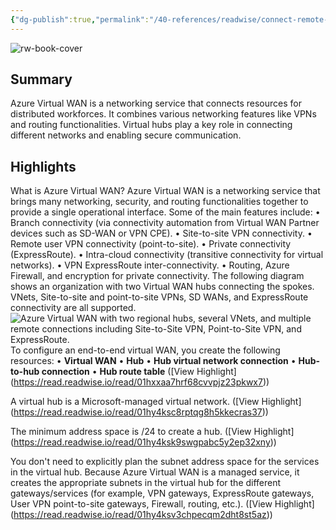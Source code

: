 ```yaml
---
{"dg-publish":true,"permalink":"/40-references/readwise/connect-remote-resources-by-using-azure-virtual-wa-ns-training/","tags":["rw/articles"]}
---
```


![rw-book-cover](https://learn.microsoft.com/en-us/media/logos/logo-ms-social.png)

## Summary

Azure Virtual WAN is a networking service that connects resources for distributed workforces. It combines various networking features like VPNs and routing functionalities. Virtual hubs play a key role in connecting different networks and enabling secure communication.

## Highlights

What is Azure Virtual WAN?
Azure Virtual WAN is a networking service that brings many networking, security, and routing functionalities together to provide a single operational interface. Some of the main features include:
• Branch connectivity (via connectivity automation from Virtual WAN Partner devices such as SD-WAN or VPN CPE).
• Site-to-site VPN connectivity.
• Remote user VPN connectivity (point-to-site).
• Private connectivity (ExpressRoute).
• Intra-cloud connectivity (transitive connectivity for virtual networks).
• VPN ExpressRoute inter-connectivity.
• Routing, Azure Firewall, and encryption for private connectivity.
The following diagram shows an organization with two Virtual WAN hubs connecting the spokes. VNets, Site-to-site and point-to-site VPNs, SD WANs, and ExpressRoute connectivity are all supported.
![Azure Virtual WAN with two regional hubs, several VNets, and multiple remote connections including Site-to-Site VPN, Point-to-Site VPN, and ExpressRoute.](https://learn.microsoft.com/en-us/training/modules/design-implement-hybrid-networking/6-connect-remote-resources-by-using-azure-virtual-wans/../../wwl-azure/design-implement-hybrid-networking/media/azure-wan-regions-a420bb18.png)
To configure an end-to-end virtual WAN, you create the following resources:
• **Virtual WAN**
• **Hub**
• **Hub virtual network connection**
• **Hub-to-hub connection**
• **Hub route table** ([View Highlight] (https://read.readwise.io/read/01hxxaa7hrf68cvvpjz23pkwx7))


A virtual hub is a Microsoft-managed virtual network. ([View Highlight] (https://read.readwise.io/read/01hy4ksc8rptqg8h5kkecras37))


The minimum address space is /24 to create a hub. ([View Highlight] (https://read.readwise.io/read/01hy4ksk9swgpabc5y2ep32xny))


You don't need to explicitly plan the subnet address space for the services in the virtual hub. Because Azure Virtual WAN is a managed service, it creates the appropriate subnets in the virtual hub for the different gateways/services (for example, VPN gateways, ExpressRoute gateways, User VPN point-to-site gateways, Firewall, routing, etc.). ([View Highlight] (https://read.readwise.io/read/01hy4ksv3chpecqm2dht8st5az))


